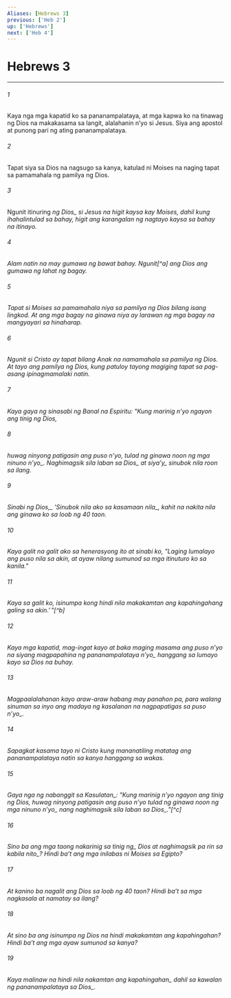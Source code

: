 ```yaml
---
Aliases: [Hebrews 3]
previous: ['Heb 2']
up: ['Hebrews']
next: ['Heb 4']
---
```

# Hebrews 3

***






















###### 1 










Kaya nga mga kapatid ko sa pananampalataya, at mga kapwa ko na tinawag ng Dios na makakasama sa langit, alalahanin nʼyo si Jesus. Siya ang apostol at punong pari ng ating pananampalataya. 





















###### 2 










Tapat siya sa Dios na nagsugo sa kanya, katulad ni Moises na naging tapat sa pamamahala ng pamilya ng Dios. 





















###### 3 










Ngunit itinuring <i class="trans-change">ng Dios_ si Jesus na higit kaysa kay Moises, dahil kung ihahalintulad sa bahay, higit ang karangalan ng nagtayo kaysa sa bahay na itinayo. 





















###### 4 










Alam natin na may gumawa ng bawat bahay. Ngunit[^a] ang Dios ang gumawa ng lahat ng bagay. 





















###### 5 










Tapat si Moises sa pamamahala niya sa pamilya ng Dios bilang isang lingkod. At ang mga bagay na ginawa niya ay larawan ng mga bagay na mangyayari sa hinaharap. 





















###### 6 










Ngunit si Cristo ay tapat bilang Anak na namamahala sa pamilya ng Dios. At tayo ang pamilya ng Dios, kung patuloy tayong magiging tapat sa pag-asang ipinagmamalaki natin. 





















###### 7 










Kaya gaya ng sinasabi ng Banal na Espiritu: "Kung marinig nʼyo ngayon ang tinig ng Dios, 





















###### 8 










huwag ninyong patigasin ang puso nʼyo, tulad ng <i class="trans-change">ginawa noon ng mga ninuno nʼyo_. Naghimagsik sila <i class="trans-change">laban sa Dios_ at <i class="trans-change">siyaʼy_ sinubok nila roon sa ilang. 





















###### 9 










<i class="trans-change">Sinabi ng Dios,_ 'Sinubok nila ako <i class="trans-change">sa kasamaan nila_, kahit na nakita nila ang ginawa ko sa loob ng 40 taon. 





















###### 10 










Kaya galit na galit ako sa henerasyong ito at sinabi ko, "Laging lumalayo ang puso nila sa akin, at ayaw nilang sumunod sa mga itinuturo ko sa kanila." 





















###### 11 










Kaya sa galit ko, isinumpa kong hindi nila makakamtan ang kapahingahang galing sa akin.' "[^b] 





















###### 12 










Kaya mga kapatid, mag-ingat kayo at baka maging masama ang puso nʼyo <i class="trans-change">na siyang magpapahina ng pananampalataya nʼyo_ hanggang sa lumayo kayo sa Dios na buhay. 





















###### 13 










Magpaalalahanan kayo araw-araw habang may panahon pa, para walang sinuman sa inyo ang madaya ng kasalanan na nagpapatigas <i class="trans-change">sa puso nʼyo_. 





















###### 14 










Sapagkat kasama tayo ni Cristo kung mananatiling matatag ang pananampalataya natin sa kanya hanggang sa wakas. 





















###### 15 










Gaya nga ng nabanggit <i class="trans-change">sa Kasulatan_: "Kung marinig nʼyo ngayon ang tinig ng Dios, huwag ninyong patigasin ang puso nʼyo tulad <i class="trans-change">ng ginawa noon ng mga ninuno nʼyo_ nang naghimagsik sila laban <i class="trans-change">sa Dios_."[^c] 





















###### 16 










Sino ba ang mga taong nakarinig sa <i class="trans-change">tinig ng_ Dios at naghimagsik <i class="trans-change">pa rin sa kabila nito_? Hindi baʼt ang mga inilabas ni Moises sa Egipto? 





















###### 17 










At kanino ba nagalit ang Dios sa loob ng 40 taon? Hindi baʼt sa mga nagkasala at namatay sa ilang? 





















###### 18 










At sino ba ang isinumpa ng Dios na hindi makakamtan ang kapahingahan? Hindi baʼt ang mga ayaw sumunod sa kanya? 





















###### 19 










Kaya malinaw na hindi nila nakamtan <i class="trans-change">ang kapahingahan_ dahil sa kawalan ng pananampalataya <i class="trans-change">sa Dios_.
